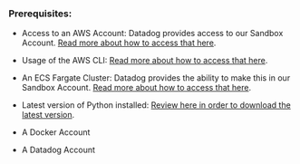 ### Prerequisites: 

- Access to an AWS Account:
    Datadog provides access to our Sandbox Account. [Read more about how to access that here](https://datadoghq.atlassian.net/wiki/spaces/TS/pages/328434517/AWS+Azure+GCP+Sandbox+Environments+for+GSE).

- Usage of the AWS CLI:
    [Read more about how to access that here](https://docs.aws.amazon.com/cli/latest/userguide/getting-started-install.html).

- An ECS Fargate Cluster:
    Datadog provides the ability to make this in our Sandbox Account. [Read more about how to access that here](https://datadoghq.atlassian.net/wiki/spaces/TS/pages/2560068514/Setting+up+an+ECS+Fargate+cluster).

- Latest version of Python installed:
    [Review here in order to download the latest version](https://www.python.org/downloads/).
  
- A Docker Account
  
- A Datadog Account  
